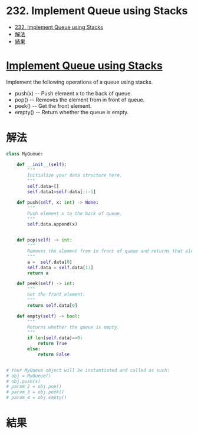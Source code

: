 # 232. Implement Queue using Stacks
<!-- TOC START min:1 max:3 link:true asterisk:false update:true -->
- [232. Implement Queue using Stacks](#232-implement-queue-using-stacks)
- [解法](#解法)
- [結果](#結果)
<!-- TOC END -->


# [Implement Queue using Stacks](https://leetcode.com/problems/implement-queue-using-stacks/)

Implement the following operations of a queue using stacks.

- push(x) -- Push element x to the back of queue.
- pop() -- Removes the element from in front of queue.
- peek() -- Get the front element.
- empty() -- Return whether the queue is empty.

# 解法

```Python
class MyQueue:

    def __init__(self):
        """
        Initialize your data structure here.
        """
        self.data=[]
        self.data1=self.data[::-1]

    def push(self, x: int) -> None:
        """
        Push element x to the back of queue.
        """
        self.data.append(x)


    def pop(self) -> int:
        """
        Removes the element from in front of queue and returns that element.
        """
        a =  self.data[0]
        self.data = self.data[1:]
        return a

    def peek(self) -> int:
        """
        Get the front element.
        """
        return self.data[0]

    def empty(self) -> bool:
        """
        Returns whether the queue is empty.
        """
        if len(self.data)==0:
            return True
        else:
            return False


# Your MyQueue object will be instantiated and called as such:
# obj = MyQueue()
# obj.push(x)
# param_2 = obj.pop()
# param_3 = obj.peek()
# param_4 = obj.empty()
```
# 結果
[](https://i.imgur.com/BjLibYW.png)
